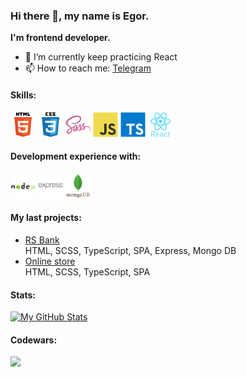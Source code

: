 ### Hi there 👋, my name is Egor.
**I'm frontend developer.**

- 🌱 I’m currently keep practicing React
- 📫 How to reach me: [Telegram](https://t.me/litavar)

#### Skills: 
<div>
<img src="https://raw.githubusercontent.com/devicons/devicon/master/icons/html5/html5-original-wordmark.svg" width="40" height="40"/>
<img src="https://raw.githubusercontent.com/devicons/devicon/master/icons/css3/css3-original-wordmark.svg" width="40" height="40"/>
<img src="https://raw.githubusercontent.com/devicons/devicon/master/icons/sass/sass-original.svg" width="40" height="40"/>
<img src="https://raw.githubusercontent.com/devicons/devicon/master/icons/javascript/javascript-original.svg" width="40" height="40"/>
<img src="https://raw.githubusercontent.com/devicons/devicon/master/icons/typescript/typescript-original.svg" width="40" height="40"/>
<img src="https://raw.githubusercontent.com/devicons/devicon/master/icons/react/react-original-wordmark.svg" width="40" height="40"/>
<div/>

#### Development experience with: 
<div>
<img src="https://raw.githubusercontent.com/devicons/devicon/master/icons/nodejs/nodejs-original-wordmark.svg" width="40" height="40"/>
<img src="https://raw.githubusercontent.com/devicons/devicon/master/icons/express/express-original-wordmark.svg" width="40" height="40"/>
<img src="https://raw.githubusercontent.com/devicons/devicon/master/icons/mongodb/mongodb-original-wordmark.svg" width="40" height="40"/>
<div/>

#### My last projects:
- [RS Bank](https://rsbank.netlify.app/)  
HTML, SCSS, TypeScript, SPA, Express, Mongo DB
- [Online store](https://kk-sh8-store.netlify.app/)  
HTML, SCSS, TypeScript, SPA

#### Stats: 

[![My GitHub Stats](https://github-readme-stats.vercel.app/api/?username=kkolite&count_private=true&showicons=true)]()

#### Codewars: 

![](https://www.codewars.com/users/kkolite/badges/large)
